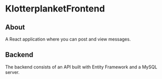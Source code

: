 # KlotterplanketFrontend

## About 
A React application where you can post and view messages. 

## Backend
The backend consists of an API built with Entity Framework and a MySQL server. 

